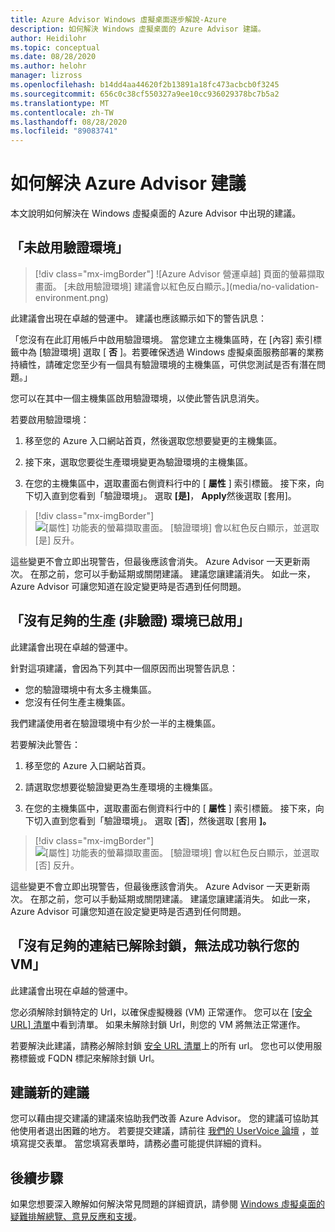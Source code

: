 ```yaml
---
title: Azure Advisor Windows 虛擬桌面逐步解說-Azure
description: 如何解決 Windows 虛擬桌面的 Azure Advisor 建議。
author: Heidilohr
ms.topic: conceptual
ms.date: 08/28/2020
ms.author: helohr
manager: lizross
ms.openlocfilehash: b14dd4aa44620f2b13891a18fc473acbcb0f3245
ms.sourcegitcommit: 656c0c38cf550327a9ee10cc936029378bc7b5a2
ms.translationtype: MT
ms.contentlocale: zh-TW
ms.lasthandoff: 08/28/2020
ms.locfileid: "89083741"
---
```

# <a name="how-to-resolve-azure-advisor-recommendations"></a>如何解決 Azure Advisor 建議

本文說明如何解決在 Windows 虛擬桌面的 Azure Advisor 中出現的建議。

## <a name="no-validation-environment-enabled"></a>「未啟用驗證環境」

>[!div class="mx-imgBorder"]
>![Azure Advisor 營運卓越] 頁面的螢幕擷取畫面。 [未啟用驗證環境] 建議會以紅色反白顯示。](media/no-validation-environment.png)

此建議會出現在卓越的營運中。 建議也應該顯示如下的警告訊息：

「您沒有在此訂用帳戶中啟用驗證環境。 當您建立主機集區時，在 [內容] 索引標籤中為 [驗證環境] 選取 [ **否** ]。若要確保透過 Windows 虛擬桌面服務部署的業務持續性，請確定您至少有一個具有驗證環境的主機集區，可供您測試是否有潛在問題。」

您可以在其中一個主機集區啟用驗證環境，以使此警告訊息消失。

若要啟用驗證環境：

1. 移至您的 Azure 入口網站首頁，然後選取您想要變更的主機集區。

2. 接下來，選取您要從生產環境變更為驗證環境的主機集區。

3. 在您的主機集區中，選取畫面右側資料行中的 [ **屬性** ] 索引標籤。 接下來，向下切入直到您看到「驗證環境」。 選取 **[是]**， **Apply**然後選取 [套用]。

>[!div class="mx-imgBorder"]
>![[屬性] 功能表的螢幕擷取畫面。 [驗證環境] 會以紅色反白顯示，並選取 [是] 反升。](media/validation-yes.png)

這些變更不會立即出現警告，但最後應該會消失。 Azure Advisor 一天更新兩次。 在那之前，您可以手動延期或關閉建議。 建議您讓建議消失。 如此一來，Azure Advisor 可讓您知道在設定變更時是否遇到任何問題。

## <a name="not-enough-production-non-validation-environments-enabled"></a>「沒有足夠的生產 (非驗證) 環境已啟用」

此建議會出現在卓越的營運中。

針對這項建議，會因為下列其中一個原因而出現警告訊息：

- 您的驗證環境中有太多主機集區。
- 您沒有任何生產主機集區。

我們建議使用者在驗證環境中有少於一半的主機集區。

若要解決此警告：

1. 移至您的 Azure 入口網站首頁。

2. 請選取您想要從驗證變更為生產環境的主機集區。

3. 在您的主機集區中，選取畫面右側資料行中的 [ **屬性** ] 索引標籤。 接下來，向下切入直到您看到「驗證環境」。 選取 [**否**]，然後選取 [套用 **]。**

>[!div class="mx-imgBorder"]
>![[屬性] 功能表的螢幕擷取畫面。 [驗證環境] 會以紅色反白顯示，並選取 [否] 反升。](media/validation-no.png)

這些變更不會立即出現警告，但最後應該會消失。 Azure Advisor 一天更新兩次。 在那之前，您可以手動延期或關閉建議。 建議您讓建議消失。 如此一來，Azure Advisor 可讓您知道在設定變更時是否遇到任何問題。

## <a name="not-enough-links-are-unblocked-to-successfully-implement-your-vm"></a>「沒有足夠的連結已解除封鎖，無法成功執行您的 VM」

此建議會出現在卓越的營運中。

您必須解除封鎖特定的 Url，以確保虛擬機器 (VM) 正常運作。 您可以在 [ [安全 URL] 清單](safe-url-list.md)中看到清單。 如果未解除封鎖 Url，則您的 VM 將無法正常運作。

若要解決此建議，請務必解除封鎖 [安全 URL 清單](safe-url-list.md)上的所有 url。 您也可以使用服務標籤或 FQDN 標記來解除封鎖 Url。

## <a name="propose-new-recommendations"></a>建議新的建議

您可以藉由提交建議的建議來協助我們改善 Azure Advisor。 您的建議可協助其他使用者退出困難的地方。 若要提交建議，請前往 [我們的 UserVoice 論壇](https://windowsvirtualdesktop.uservoice.com/forums/930847-azure-advisor-recommendations) ，並填寫提交表單。 當您填寫表單時，請務必盡可能提供詳細的資料。

## <a name="next-steps"></a>後續步驟

如果您想要深入瞭解如何解決常見問題的詳細資訊，請參閱 [Windows 虛擬桌面的疑難排解總覽、意見反應和支援](troubleshoot-set-up-overview.md)。